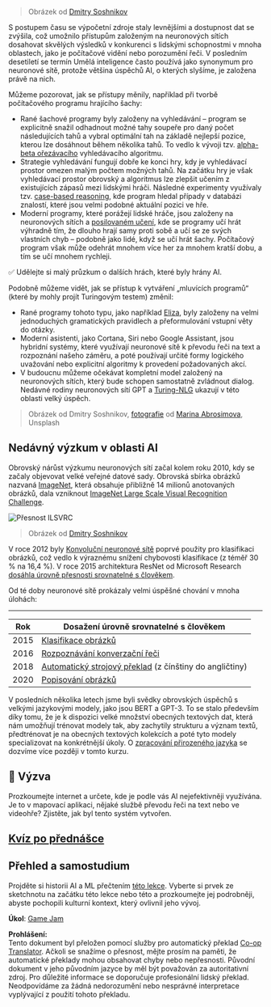 <!--
CO_OP_TRANSLATOR_METADATA:
{
  "original_hash": "5d1cbc67a9690adb5b33adf297794087",
  "translation_date": "2025-08-25T22:17:34+00:00",
  "source_file": "lessons/1-Intro/README.md",
  "language_code": "cs"
}
-->
> Obrázek od [Dmitry Soshnikov](http://soshnikov.com)

S postupem času se výpočetní zdroje staly levnějšími a dostupnost dat se zvýšila, což umožnilo přístupům založeným na neuronových sítích dosahovat skvělých výsledků v konkurenci s lidskými schopnostmi v mnoha oblastech, jako je počítačové vidění nebo porozumění řeči. V posledním desetiletí se termín Umělá inteligence často používá jako synonymum pro neuronové sítě, protože většina úspěchů AI, o kterých slyšíme, je založena právě na nich.

Můžeme pozorovat, jak se přístupy měnily, například při tvorbě počítačového programu hrajícího šachy:

* Rané šachové programy byly založeny na vyhledávání – program se explicitně snažil odhadnout možné tahy soupeře pro daný počet následujících tahů a vybral optimální tah na základě nejlepší pozice, kterou lze dosáhnout během několika tahů. To vedlo k vývoji tzv. [alpha-beta ořezávacího](https://en.wikipedia.org/wiki/Alpha%E2%80%93beta_pruning) vyhledávacího algoritmu.
* Strategie vyhledávání fungují dobře ke konci hry, kdy je vyhledávací prostor omezen malým počtem možných tahů. Na začátku hry je však vyhledávací prostor obrovský a algoritmus lze zlepšit učením z existujících zápasů mezi lidskými hráči. Následné experimenty využívaly tzv. [case-based reasoning](https://en.wikipedia.org/wiki/Case-based_reasoning), kde program hledal případy v databázi znalostí, které jsou velmi podobné aktuální pozici ve hře.
* Moderní programy, které porážejí lidské hráče, jsou založeny na neuronových sítích a [posilovaném učení](https://en.wikipedia.org/wiki/Reinforcement_learning), kde se programy učí hrát výhradně tím, že dlouho hrají samy proti sobě a učí se ze svých vlastních chyb – podobně jako lidé, když se učí hrát šachy. Počítačový program však může odehrát mnohem více her za mnohem kratší dobu, a tím se učí mnohem rychleji.

✅ Udělejte si malý průzkum o dalších hrách, které byly hrány AI.

Podobně můžeme vidět, jak se přístup k vytváření „mluvících programů“ (které by mohly projít Turingovým testem) změnil:

* Rané programy tohoto typu, jako například [Eliza](https://en.wikipedia.org/wiki/ELIZA), byly založeny na velmi jednoduchých gramatických pravidlech a přeformulování vstupní věty do otázky.
* Moderní asistenti, jako Cortana, Siri nebo Google Assistant, jsou hybridní systémy, které využívají neuronové sítě k převodu řeči na text a rozpoznání našeho záměru, a poté používají určité formy logického uvažování nebo explicitní algoritmy k provedení požadovaných akcí.
* V budoucnu můžeme očekávat kompletní model založený na neuronových sítích, který bude schopen samostatně zvládnout dialog. Nedávné rodiny neuronových sítí GPT a [Turing-NLG](https://turing.microsoft.com/) ukazují v této oblasti velký úspěch.

> Obrázek od Dmitry Soshnikov, [fotografie](https://unsplash.com/photos/r8LmVbUKgns) od [Marina Abrosimova](https://unsplash.com/@abrosimova_marina_foto), Unsplash

## Nedávný výzkum v oblasti AI

Obrovský nárůst výzkumu neuronových sítí začal kolem roku 2010, kdy se začaly objevovat velké veřejné datové sady. Obrovská sbírka obrázků nazvaná [ImageNet](https://en.wikipedia.org/wiki/ImageNet), která obsahuje přibližně 14 milionů anotovaných obrázků, dala vzniknout [ImageNet Large Scale Visual Recognition Challenge](https://image-net.org/challenges/LSVRC/).

![Přesnost ILSVRC](../../../../lessons/1-Intro/images/ilsvrc.gif)

> Obrázek od [Dmitry Soshnikov](http://soshnikov.com)

V roce 2012 byly [Konvoluční neuronové sítě](../4-ComputerVision/07-ConvNets/README.md) poprvé použity pro klasifikaci obrázků, což vedlo k výraznému snížení chybovosti klasifikace (z téměř 30 % na 16,4 %). V roce 2015 architektura ResNet od Microsoft Research [dosáhla úrovně přesnosti srovnatelné s člověkem](https://doi.org/10.1109/ICCV.2015.123).

Od té doby neuronové sítě prokázaly velmi úspěšné chování v mnoha úlohách:

---

Rok | Dosažení úrovně srovnatelné s člověkem
-----|--------
2015 | [Klasifikace obrázků](https://doi.org/10.1109/ICCV.2015.123)
2016 | [Rozpoznávání konverzační řeči](https://arxiv.org/abs/1610.05256)
2018 | [Automatický strojový překlad](https://arxiv.org/abs/1803.05567) (z čínštiny do angličtiny)
2020 | [Popisování obrázků](https://arxiv.org/abs/2009.13682)

V posledních několika letech jsme byli svědky obrovských úspěchů s velkými jazykovými modely, jako jsou BERT a GPT-3. To se stalo především díky tomu, že je k dispozici velké množství obecných textových dat, která nám umožňují trénovat modely tak, aby zachytily strukturu a význam textů, předtrénovat je na obecných textových kolekcích a poté tyto modely specializovat na konkrétnější úkoly. O [zpracování přirozeného jazyka](../5-NLP/README.md) se dozvíme více později v tomto kurzu.

## 🚀 Výzva

Prozkoumejte internet a určete, kde je podle vás AI nejefektivněji využívána. Je to v mapovací aplikaci, nějaké službě převodu řeči na text nebo ve videohře? Zjistěte, jak byl tento systém vytvořen.

## [Kvíz po přednášce](https://ff-quizzes.netlify.app/en/ai/quiz/2)

## Přehled a samostudium

Projděte si historii AI a ML přečtením [této lekce](https://github.com/microsoft/ML-For-Beginners/tree/main/1-Introduction/2-history-of-ML). Vyberte si prvek ze sketchnotu na začátku této lekce nebo této a prozkoumejte jej podrobněji, abyste pochopili kulturní kontext, který ovlivnil jeho vývoj.

**Úkol**: [Game Jam](assignment.md)

**Prohlášení:**  
Tento dokument byl přeložen pomocí služby pro automatický překlad [Co-op Translator](https://github.com/Azure/co-op-translator). Ačkoli se snažíme o přesnost, mějte prosím na paměti, že automatické překlady mohou obsahovat chyby nebo nepřesnosti. Původní dokument v jeho původním jazyce by měl být považován za autoritativní zdroj. Pro důležité informace se doporučuje profesionální lidský překlad. Neodpovídáme za žádná nedorozumění nebo nesprávné interpretace vyplývající z použití tohoto překladu.